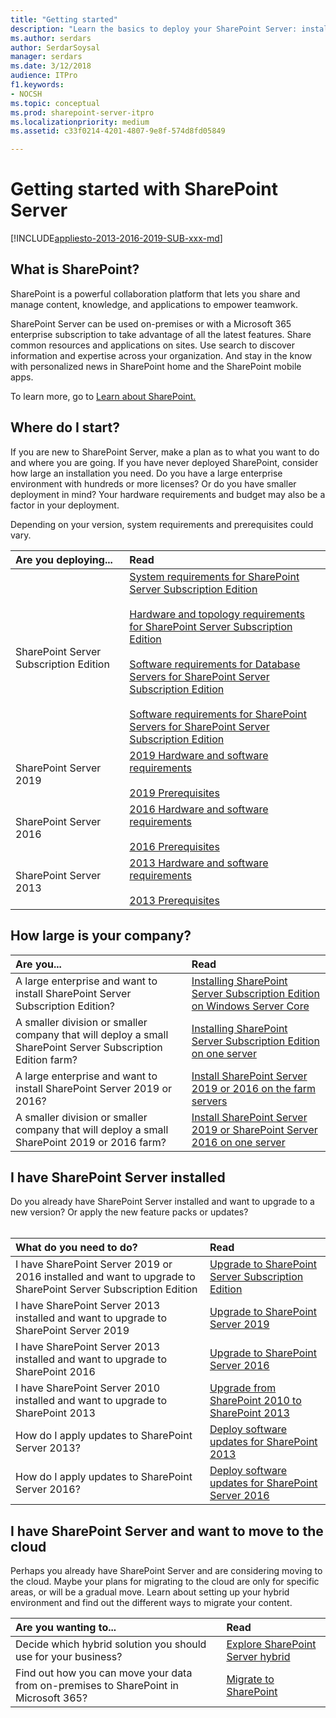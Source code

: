 ```yaml
---
title: "Getting started"
description: "Learn the basics to deploy your SharePoint Server: install, upgrade, or move to the cloud."
ms.author: serdars
author: SerdarSoysal
manager: serdars
ms.date: 3/12/2018
audience: ITPro
f1.keywords:
- NOCSH
ms.topic: conceptual
ms.prod: sharepoint-server-itpro
ms.localizationpriority: medium
ms.assetid: c33f0214-4201-4807-9e8f-574d8fd05849

---
```


# Getting started with SharePoint Server

[!INCLUDE[appliesto-2013-2016-2019-SUB-xxx-md](includes/appliesto-2013-2016-2019-SUB-xxx-md.md)]

## What is SharePoint?

SharePoint is a powerful collaboration platform that lets you share and manage content, knowledge, and applications to empower teamwork.
  
SharePoint Server can be used on-premises or with a Microsoft 365 enterprise subscription to take advantage of all the latest features. Share common resources and applications on sites. Use search to discover information and expertise across your organization. And stay in the know with personalized news in SharePoint home and the SharePoint mobile apps.

To learn more, go to <a href="https://products.office.com/sharepoint/collaboration">Learn about SharePoint. </a>
  
## Where do I start?

If you are new to SharePoint Server, make a plan as to what you want to do and where you are going. If you have never deployed SharePoint, consider how large an installation you need. Do you have a large enterprise environment with hundreds or more licenses?  Or do you have smaller deployment in mind?  Your hardware requirements and budget may also be a factor in your deployment.

Depending on your version, system requirements and prerequisites could vary.

|**Are you deploying...**|**Read**|
|:-----|:-----|
|SharePoint Server Subscription Edition<br/>|[System requirements for SharePoint Server Subscription Edition](install/system-requirements-for-sharepoint-subscription-edition.md) <br/><br/>[Hardware and topology requirements for SharePoint Server Subscription Edition](install/hardware-and-topology-requirements-for-sharepoint-server-subscription-editon.md) <br/><br/>[Software requirements for Database Servers for SharePoint Server Subscription Edition](install/software-requirements-for-database-servers-for-sharepoint-server-subscription-edition.md) <br/><br/>[Software requirements for SharePoint Servers for SharePoint Server Subscription Edition](install/software-requirements-for-sharepoint-servers-for-sharepoint-server-subscription-edition.md)|
|SharePoint Server 2019<br/>|[2019 Hardware and software requirements](install/hardware-and-software-requirements-2019.md)<br/><br/>[2019 Prerequisites](install/prerequisites-2019.md)<br/>|
|SharePoint Server 2016<br/>|[2016 Hardware and software requirements](install/hardware-and-software-requirements.md)<br/><br/>[2016 Prerequisites](install/prerequisites-2019.md)<br/>|
|SharePoint Server 2013<br/>|[2013 Hardware and software requirements](install/hardware-software-requirements-2013.md)<br/><br/>[2013 Prerequisites](install/prerequisites.md)<br/>|

## How large is your company?  
  
|**Are you...**|**Read**|
|:-----|:-----|
|A large enterprise and want to install SharePoint Server Subscription Edition?  <br/> | [Installing SharePoint Server Subscription Edition on Windows Server Core](install/installing-sharepoint-server-subscription-edition-on-windows-server-core.md) <br/> |
|A smaller division or smaller company that will deploy a small SharePoint Server Subscription Edition farm?  <br/> | [Installing SharePoint Server Subscription Edition on one server](install/installing-sharepoint-subscription-edition-on-one-server.md)<br/> |
|A large enterprise and want to install SharePoint Server 2019 or 2016? <br/> |[Install SharePoint Server 2019 or 2016 on the farm servers](install/install-sharepoint-server-2016-across-multiple-servers.md#InstallSP) <br/> |
|A smaller division or smaller company that will deploy a small SharePoint 2019 or 2016 farm?  <br/> |[Install SharePoint Server 2019 or SharePoint Server 2016 on one server](install/install-sharepoint-server-2016-on-one-server.md) <br/> |

## I have SharePoint Server installed

Do you already have SharePoint Server installed and want to upgrade to a new version? Or apply the new feature packs or updates?<br/>
<br/>

|**What do you need to do?**|**Read**|
|:-----|:-----|
|I have SharePoint Server 2019 or 2016 installed and want to upgrade to SharePoint Server Subscription Edition|[Upgrade to SharePoint Server Subscription Edition](upgrade-and-update/upgrade-to-sharepoint-server-subscription-edition.md)|
|I have SharePoint Server 2013 installed and want to upgrade to SharePoint Server 2019|[Upgrade to SharePoint Server 2019](upgrade-and-update/upgrade-from-sharepoint2013-to-sharepointserver-2019.md)|
|I have SharePoint Server 2013 installed and want to upgrade to SharePoint 2016|[Upgrade to SharePoint Server 2016](upgrade-and-update/upgrade-to-sharepoint-server-2016.md)|
|I have SharePoint Server 2010 installed and want to upgrade to SharePoint 2013|[Upgrade from SharePoint 2010 to SharePoint 2013](upgrade-and-update/upgrade-from-sharepoint-2010-to-sharepoint-2013.md)|
|How do I apply updates to SharePoint Server 2013?|[Deploy software updates for SharePoint 2013](upgrade-and-update/deploy-software-updates-for-sharepoint-2013.md)|
|How do I apply updates to SharePoint Server 2016?|[Deploy software updates for SharePoint Server 2016](upgrade-and-update/deploy-updates-for-sharepoint-server-2016.md)|

## I have SharePoint Server and want to move to the cloud

Perhaps you already have SharePoint Server and are considering moving to the cloud. Maybe your plans for migrating to the cloud are only for specific areas, or will be a gradual move. Learn about setting up your hybrid environment and find out the different ways to migrate your content.

|**Are you wanting to...**|**Read**|
|:-----|:-----|
|Decide which hybrid solution you should use for your business?  <br/> |[Explore SharePoint Server hybrid](hybrid/explore-sharepoint-server-hybrid.md) <br/> |
|Find out how you can move your data from on-premises to SharePoint in Microsoft 365? <br/> |[Migrate to SharePoint](/sharepointmigration/migrate-to-sharepoint-online) <br/> |
